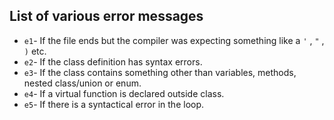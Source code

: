 ## List of various error messages

 - `e1`- If the file ends but the compiler was expecting something like a ``'`` , ``"`` , ``)`` etc.
 - `e2`- If the class definition has syntax errors.
 - `e3`- If the class contains something other than variables, methods, nested class/union or enum.
 - `e4`- If a virtual function is declared outside class.
 - `e5`- If there is a syntactical error in the loop.
